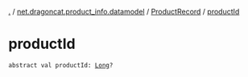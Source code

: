 [.](../../index.md) / [net.dragoncat.product_info.datamodel](../index.md) / [ProductRecord](index.md) / [productId](./product-id.md)

# productId

`abstract val productId: `[`Long`](https://kotlinlang.org/api/latest/jvm/stdlib/kotlin/-long/index.html)`?`